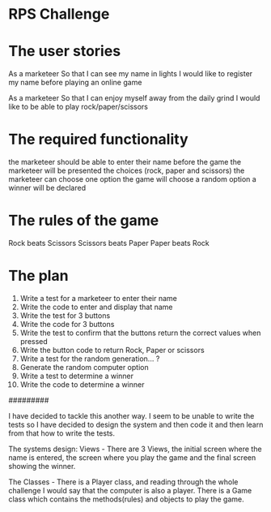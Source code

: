 # RPS Challenge

# The user stories
As a marketeer
So that I can see my name in lights
I would like to register my name before playing an online game

As a marketeer
So that I can enjoy myself away from the daily grind
I would like to be able to play rock/paper/scissors

# The required functionality
the marketeer should be able to enter their name before the game
the marketeer will be presented the choices (rock, paper and scissors)
the marketeer can choose one option
the game will choose a random option
a winner will be declared

# The rules of the game
Rock beats Scissors
Scissors beats Paper
Paper beats Rock

# The plan
1. Write a test for a marketeer to enter their name
2. Write the code to enter and display that name
3. Write the test for 3 buttons
4. Write the code for 3 buttons
5. Write the test to confirm that the buttons return the correct values when pressed
6. Write the button code to return Rock, Paper or scissors
7. Write a test for the random generation... ?
8. Generate the random computer option
9. Write a test to determine a winner
10. Write the code to determine a winner


#########

I have decided to tackle this another way.
I seem to be unable to write the tests so I have decided to design
the system and then code it and then learn from that how to write the tests.

The systems design:
Views -
There are 3 Views, the initial screen where the name is entered,
the screen where you play the game and the final screen showing the winner.

The Classes - 
There is a Player class, and reading through the whole challenge I would say
that the computer is also a player.
There is a Game class which contains the methods(rules) and objects to play the game.
